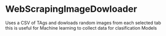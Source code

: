 # WebScrapingImageDowloader
 Uses a CSV of TAgs and dowloads random images from each selected tab this is useful for Machine learning to collect data for clasification Models
